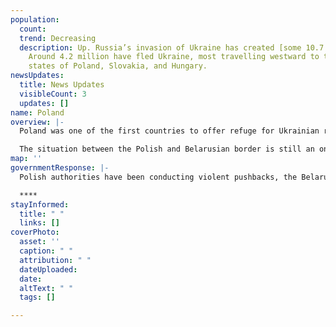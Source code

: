 ```yaml
---
population:
  count: 
  trend: Decreasing
  description: Up. Russia’s invasion of Ukraine has created [some 10.7 million refugees](https://data2.unhcr.org/en/situations/ukraine/location?secret=unhcrrestricted).
    Around 4.2 million have fled Ukraine, most travelling westward to the bordering
    states of Poland, Slovakia, and Hungary.
newsUpdates:
  title: News Updates
  visibleCount: 3
  updates: []
name: Poland
overview: |-
  Poland was one of the first countries to offer refuge for Ukrainian refugees after Russia’s invasion. As of September 2022, [1.4 million refugees have registered for temporary protection](https://data.unhcr.org/en/situations/ukraine/location/10781) and it is estimated that [just under 3 million Ukrainians have sought refuge in Poland](https://data.unhcr.org/en/situations/ukraine) since the beginning of the conflict.

  The situation between the Polish and Belarusian border is still an ongoing crisis. In June 2022, a border wall standing [5.5-meter (18-foot) high along 186 kilometers (115 miles) of its northern frontier with Belarus](https://apnews.com/article/russia-ukraine-africa-poland-forests-middle-east-443c8068ea7b5d1d8f6980da6e3879af) was completed. The aim of the wall is to keep migrants out. On top of this, in October 2021, Poland introduced a new law, [attempting to legalise pushbacks](https://reliefweb.int/report/belarus/violence-and-pushbacks-poland-belarus-border). It permits Polish authorities to send back anyone who enters policing territory from Belarus. However, [these pushbacks are illegal according to international law](https://ec.europa.eu/home-affairs/policies/migration-and-asylum/common-european-asylum-system_en) and have involved several criminal acts of violence; [excessive force, extortion, torture and rape has occurred](https://reliefweb.int/report/belarus/violence-and-pushbacks-poland-belarus-border) in the border region.
map: ''
governmentResponse: |-
  Polish authorities have been conducting violent pushbacks, the Belarusian authorities have been forcing the same people to cross the border by using violent means such as tasers and dogs. Since grassroots groups have been forbidden from entering the heavily policed border area the exact needs of the people who reside there is hard to know. However, it is believed medical supplies and shelter items are in high demand.

  ****
stayInformed:
  title: " "
  links: []
coverPhoto:
  asset: ''
  caption: " "
  attribution: " "
  dateUploaded: 
  date: 
  altText: " "
  tags: []

---
```

